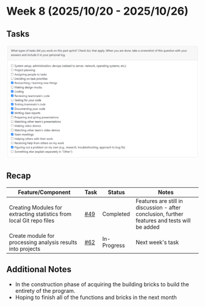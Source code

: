 # Week 8 (2025/10/20 - 2025/10/26)

## Tasks

![Week 8 Screenshot](peerevalw8.png)

## Recap

| Feature/Component | Task | Status | Notes |
|---|---|---|---|
|Creating Modules for extracting statistics from local Git repo files|[#49](https://github.com/COSC-499-W2025/capstone-project-team-10/issues/49)|Completed|Features are still in discussion - after conclusion, further features and tests will be added|
|Create module for processing analysis results into projects|[#62](https://github.com/COSC-499-W2025/capstone-project-team-10/issues/62)|In-Progress|Next week's task|

## Additional Notes
- In the construction phase of acquiring the building bricks to build the entirety of the program.
- Hoping to finish all of the functions and bricks in the next month
